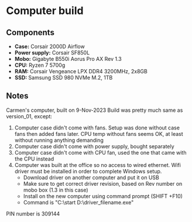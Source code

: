 # Computer build
## Components
* **Case:** Corsair 2000D Airflow
* **Power supply:** Corsair SF850L
* **Mobo:** Gigabyte B550i Aorus Pro AX Rev 1.3
* **CPU:** Ryzen 7 5700g
* **RAM:** Corsair Vengeance LPX DDR4 3200MHz, 2x8GB
* **SSD:** Samsung SSD 980 NVMe M.2, 1TB

## Notes
Carmen's computer, built on 9-Nov-2023
Build was pretty much same as version_01, except:
1. Computer case didn't come with fans. Setup was done without case fans then added fans later. CPU temp without fans seems OK, at least without running anything demanding
2. Computer case didn't come with power supply, bought separately
3. Computer case didn't come with CPU fan, used the one that came with the CPU instead
4. Computer was built at the office so no access to wired ethernet. Wifi driver must be installed in order to complete Windows setup.
    * Download driver on another computer and put it on USB
    * Make sure to get correct driver revision, based on Rev number on mobo box (1.3 in this case)
    * Install on the new computer using command prompt (SHIFT +F10)
    * Command is "C:\start D:\driver_filename.exe"

PIN number is 309144
